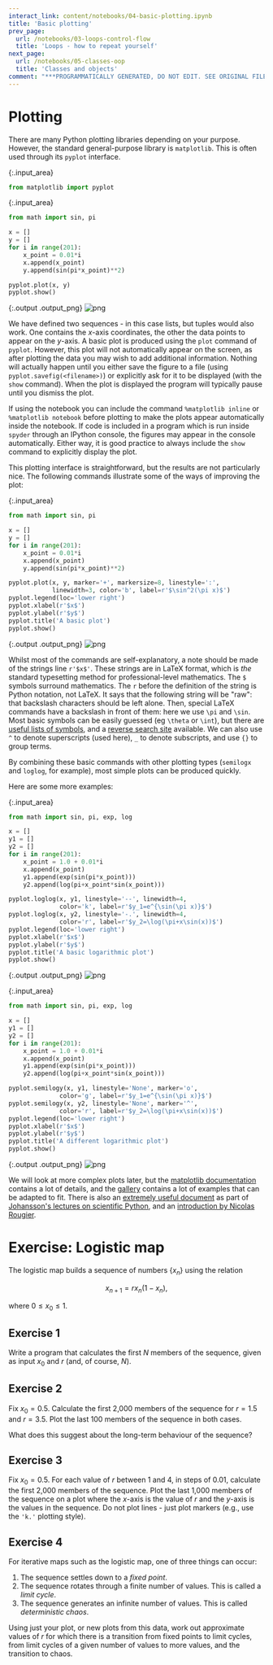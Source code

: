 ```yaml
---
interact_link: content/notebooks/04-basic-plotting.ipynb
title: 'Basic plotting'
prev_page:
  url: /notebooks/03-loops-control-flow
  title: 'Loops - how to repeat yourself'
next_page:
  url: /notebooks/05-classes-oop
  title: 'Classes and objects'
comment: "***PROGRAMMATICALLY GENERATED, DO NOT EDIT. SEE ORIGINAL FILES IN /content***"
---
```


# Plotting

There are many Python plotting libraries depending on your purpose. However, the standard general-purpose library is `matplotlib`. This is often used through its `pyplot` interface.



{:.input_area}
```python
from matplotlib import pyplot
```







{:.input_area}
```python
from math import sin, pi

x = []
y = []
for i in range(201):
    x_point = 0.01*i
    x.append(x_point)
    y.append(sin(pi*x_point)**2)

pyplot.plot(x, y)
pyplot.show()
```



{:.output .output_png}
![png](../images/notebooks/04-basic-plotting_4_0.png)



We have defined two sequences - in this case lists, but tuples would also work. One contains the $x$-axis coordinates, the other the data points to appear on the $y$-axis. A basic plot is produced using the `plot` command of `pyplot`. However, this plot will not automatically appear on the screen, as after plotting the data you may wish to add additional information. Nothing will actually happen until you either save the figure to a file (using `pyplot.savefig(<filename>)`) or explicitly ask for it to be displayed (with the `show` command). When the plot is displayed the program will typically pause until you dismiss the plot.

If using the notebook you can include the command `%matplotlib inline` or `%matplotlib notebook` before plotting to make the plots appear automatically inside the notebook. If code is included in a program which is run inside `spyder` through an IPython console, the figures may appear in the console automatically. Either way, it is good practice to always include the `show` command to explicitly display the plot.

This plotting interface is straightforward, but the results are not particularly nice. The following commands illustrate some of the ways of improving the plot:



{:.input_area}
```python
from math import sin, pi

x = []
y = []
for i in range(201):
    x_point = 0.01*i
    x.append(x_point)
    y.append(sin(pi*x_point)**2)

pyplot.plot(x, y, marker='+', markersize=8, linestyle=':', 
            linewidth=3, color='b', label=r'$\sin^2(\pi x)$')
pyplot.legend(loc='lower right')
pyplot.xlabel(r'$x$')
pyplot.ylabel(r'$y$')
pyplot.title('A basic plot')
pyplot.show()
```



{:.output .output_png}
![png](../images/notebooks/04-basic-plotting_8_0.png)



Whilst most of the commands are self-explanatory, a note should be made of the strings line `r'$x$'`. These strings are in LaTeX format, which is *the* standard typesetting method for professional-level mathematics. The `$` symbols surround mathematics. The `r` before the definition of the string is Python notation, not LaTeX. It says that the following string will be "raw": that backslash characters should be left alone. Then, special LaTeX commands have a backslash in front of them: here we use `\pi` and `\sin`. Most basic symbols can be easily guessed (eg `\theta` or `\int`), but there are [useful lists of symbols](http://www.artofproblemsolving.com/wiki/index.php/LaTeX:Symbols), and a [reverse search site](http://detexify.kirelabs.org/classify.html) available. We can also use `^` to denote superscripts (used here), `_` to denote subscripts, and use `{}` to group terms.

By combining these basic commands with other plotting types (`semilogx` and `loglog`, for example), most simple plots can be produced quickly.

Here are some more examples:



{:.input_area}
```python
from math import sin, pi, exp, log

x = []
y1 = []
y2 = []
for i in range(201):
    x_point = 1.0 + 0.01*i
    x.append(x_point)
    y1.append(exp(sin(pi*x_point)))
    y2.append(log(pi+x_point*sin(x_point)))

pyplot.loglog(x, y1, linestyle='--', linewidth=4, 
              color='k', label=r'$y_1=e^{\sin(\pi x)}$')
pyplot.loglog(x, y2, linestyle='-.', linewidth=4, 
              color='r', label=r'$y_2=\log(\pi+x\sin(x))$')
pyplot.legend(loc='lower right')
pyplot.xlabel(r'$x$')
pyplot.ylabel(r'$y$')
pyplot.title('A basic logarithmic plot')
pyplot.show()
```



{:.output .output_png}
![png](../images/notebooks/04-basic-plotting_12_0.png)





{:.input_area}
```python
from math import sin, pi, exp, log

x = []
y1 = []
y2 = []
for i in range(201):
    x_point = 1.0 + 0.01*i
    x.append(x_point)
    y1.append(exp(sin(pi*x_point)))
    y2.append(log(pi+x_point*sin(x_point)))

pyplot.semilogy(x, y1, linestyle='None', marker='o', 
              color='g', label=r'$y_1=e^{\sin(\pi x)}$')
pyplot.semilogy(x, y2, linestyle='None', marker='^', 
              color='r', label=r'$y_2=\log(\pi+x\sin(x))$')
pyplot.legend(loc='lower right')
pyplot.xlabel(r'$x$')
pyplot.ylabel(r'$y$')
pyplot.title('A different logarithmic plot')
pyplot.show()
```



{:.output .output_png}
![png](../images/notebooks/04-basic-plotting_13_0.png)



We will look at more complex plots later, but the [matplotlib documentation](http://matplotlib.org/api/pyplot_summary.html) contains a lot of details, and the [gallery](http://matplotlib.org/gallery.html) contains a lot of examples that can be adapted to fit. There is also an [extremely useful document](http://nbviewer.ipython.org/github/jrjohansson/scientific-python-lectures/blob/master/Lecture-4-Matplotlib.ipynb) as part of [Johansson's lectures on scientific Python](https://github.com/jrjohansson/scientific-python-lectures), and an [introduction by Nicolas Rougier](http://www.labri.fr/perso/nrougier/teaching/matplotlib/matplotlib.html).

# Exercise: Logistic map

The logistic map builds a sequence of numbers $\{ x_n \}$ using the relation

$$ x_{n+1} = r x_n \left( 1 - x_n \right), $$

where $0 \le x_0 \le 1$.

## Exercise 1

Write a program that calculates the first $N$ members of the sequence, given as input $x_0$ and $r$ (and, of course, $N$).

## Exercise 2

Fix $x_0=0.5$. Calculate the first 2,000 members of the sequence for $r=1.5$ and $r=3.5$. Plot the last 100 members of the sequence in both cases.

What does this suggest about the long-term behaviour of the sequence?

## Exercise 3

Fix $x_0 = 0.5$. For each value of $r$ between $1$ and $4$, in steps of $0.01$, calculate the first 2,000 members of the sequence. Plot the last 1,000 members of the sequence on a plot where the $x$-axis is the value of $r$ and the $y$-axis is the values in the sequence. Do not plot lines - just plot markers (e.g., use the `'k.'` plotting style).

## Exercise 4

For iterative maps such as the logistic map, one of three things can occur:

1. The sequence settles down to a *fixed point*.
2. The sequence rotates through a finite number of values. This is called a *limit cycle*.
3. The sequence generates an infinite number of values. This is called *deterministic chaos*.

Using just your plot, or new plots from this data, work out approximate values of $r$ for which there is a transition from fixed points to limit cycles, from limit cycles of a given number of values to more values, and the transition to chaos.
